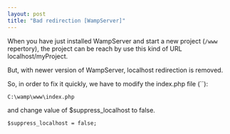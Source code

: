```yaml
---
layout: post
title: "Bad redirection [WampServer]"
---
```

When you have just installed WampServer and start a new project (`/www` repertory), the project can be reach by use this kind of URL localhost/myProject.

But, with newer version of WampServer, localhost redirection is removed.

So, in order to fix it quickly, we have to modify the index.php file (``):
```
C:\wamp\www\index.php
```
and change value of $suppress_localhost to false.
```
$suppress_localhost = false;
```
